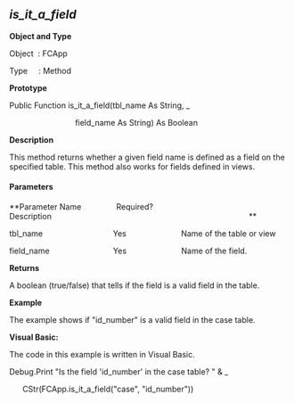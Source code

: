 _is_it_a_field_
-----------------

**Object and Type**

Object  : FCApp

Type     : Method

**Prototype**

Public Function is_it_a_field(tbl_name As String, _

                              field_name As String) As Boolean

**Description**

This method returns whether a given field name is defined as a field on the specified table. This method also works for fields defined in views.

#### Parameters
**Parameter Name                Required?             Description                                                                                          **

tbl_name                                Yes                         Name of the table or view

field_name                             Yes                         Name of the field.

**Returns**

A boolean (true/false) that tells if the field is a valid field in the table.

**Example**

The example shows if "id_number" is a valid field in the case table.

**Visual Basic:**

The code in this example is written in Visual Basic.

Debug.Print "Is the field 'id_number' in the case table? " & _

      CStr(FCApp.is_it_a_field("case", "id_number"))